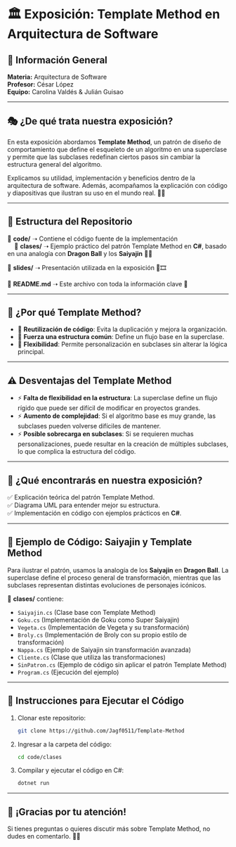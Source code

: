 # 🏛️ Exposición: Template Method en Arquitectura de Software

## 📌 Información General
**Materia:** Arquitectura de Software  
**Profesor:** César López  
**Equipo:** Carolina Valdés & Julián Guisao  

---

## 🎭 ¿De qué trata nuestra exposición?
En esta exposición abordamos **Template Method**, un patrón de diseño de comportamiento que define el esqueleto de un algoritmo en una superclase y permite que las subclases redefinan ciertos pasos sin cambiar la estructura general del algoritmo. 

Explicamos su utilidad, implementación y beneficios dentro de la arquitectura de software. Además, acompañamos la explicación con código y diapositivas que ilustran su uso en el mundo real. 📜💡

---

## 📂 Estructura del Repositorio

📁 **code/** ➝ Contiene el código fuente de la implementación  
&nbsp;&nbsp;&nbsp;&nbsp;📁 **clases/** ➝ Ejemplo práctico del patrón Template Method en **C#**, basado en una analogía con **Dragon Ball** y los **Saiyajin** 🐉🔥  

📁 **slides/** ➝ Presentación utilizada en la exposición 🎤🎞️  

📄 **README.md** ➝ Este archivo con toda la información clave 👀

---

## 🚀 ¿Por qué Template Method?
- 🔹 **Reutilización de código**: Evita la duplicación y mejora la organización.
- 🔹 **Fuerza una estructura común**: Define un flujo base en la superclase.
- 🔹 **Flexibilidad**: Permite personalización en subclases sin alterar la lógica principal.

---

## ⚠️ Desventajas del Template Method
- ⚡ **Falta de flexibilidad en la estructura**: La superclase define un flujo rígido que puede ser difícil de modificar en proyectos grandes.
- ⚡ **Aumento de complejidad**: Si el algoritmo base es muy grande, las subclases pueden volverse difíciles de mantener.
- ⚡ **Posible sobrecarga en subclases**: Si se requieren muchas personalizaciones, puede resultar en la creación de múltiples subclases, lo que complica la estructura del código.

---

## 🎯 ¿Qué encontrarás en nuestra exposición?
✅ Explicación teórica del patrón Template Method.  
✅ Diagrama UML para entender mejor su estructura.  
✅ Implementación en código con ejemplos prácticos en **C#**.

---

## 🐉 Ejemplo de Código: Saiyajin y Template Method
Para ilustrar el patrón, usamos la analogía de los **Saiyajin** en **Dragon Ball**. 
La superclase define el proceso general de transformación, mientras que las subclases representan distintas evoluciones de personajes icónicos.

📂 **clases/** contiene:
- `Saiyajin.cs` (Clase base con Template Method)
- `Goku.cs` (Implementación de Goku como Super Saiyajin)
- `Vegeta.cs` (Implementación de Vegeta y su transformación)
- `Broly.cs` (Implementación de Broly con su propio estilo de transformación)
- `Nappa.cs` (Ejemplo de Saiyajin sin transformación avanzada)
- `Cliente.cs` (Clase que utiliza las transformaciones)
- `SinPatron.cs` (Ejemplo de código sin aplicar el patrón Template Method)
- `Program.cs` (Ejecución del ejemplo)

---

## 📌 Instrucciones para Ejecutar el Código
1. Clonar este repositorio:
   ```bash
   git clone https://github.com/Jagf0511/Template-Method
   ```
2. Ingresar a la carpeta del código:
   ```bash
   cd code/clases
   ```
3. Compilar y ejecutar el código en C#:
   ```bash
   dotnet run
   ```

---

## 🎤 ¡Gracias por tu atención!
Si tienes preguntas o quieres discutir más sobre Template Method, no dudes en comentarlo. 📢😃


